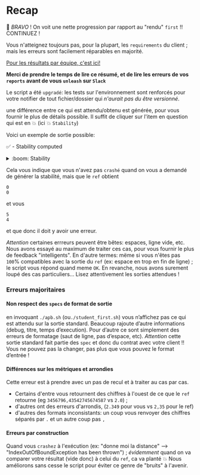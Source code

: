 # Recap


:confetti_ball: *BRAVO* ! On voit une nette progression par rapport au "rendu" `first` !! CONTINUEZ !

Vous n'atteignez toujours pas, pour la plupart, les `requirements` du client ; mais les erreurs sont facilement réparables en majorité.


[Pour les résultats par équipe, c'est ici!](https://github.com/PNS-PS5-1819/deliveries/tree/master/second)

__Merci de prendre le temps de lire ce résumé, et de lire les erreurs de vos `reports` avant de vous `unleash` sur `Slack`__

Le script a été `upgradé`: 
les tests sur l'environnement sont renforcés pour votre notifier de tout fichier/dossier qui *n'aurait pas du être versionné*.

une différence entre ce qui est attendu/obtenu est générée, pour vous fournir le plus de détails possible.
Il suffit de cliquer sur l'item en question qui est en :boom: (ici :boom: `Stability`)

Voici un exemple de sortie possible:

:white_check_mark: - Stability computed

<details><summary>:boom: Stability</summary>

```
1,2c1,2
< 0
< 0
---
> 5
> 4

```
</details>

Cela vous indique que vous n'avez pas `crashé` quand on vous a demandé de générer la stabilité, mais que le `ref` obtient 
```
0
0
```

et vous
```
5
4
```

et que donc il doit y avoir une erreur.

*Attention* certaines errreurs peuvent être bêtes: espaces, ligne vide, etc.
Nous avons essayé au maximum de traiter ces cas, pour vous fournir le plus de feedback "intelligents".
En d'autre termes: mëme si vous n'êtes pas `100`% compatibles avec la sortie du `ref` (ex: espace en trop en fin de ligne) ; le script vous répond quand meme `OK`. En revanche, nous avons surement loupé des cas particuliers...
Lisez attentivement les sorties attendues !

### Erreurs majoritaires

#### Non respect des `specs` de format de sortie
en invoquant `./apb.sh` (ou`./student_first.sh`) vous n’affichez pas ce qui est attendu sur la sortie standard. 
Beaucoup rajoute d’autre informations (debug, titre, temps d’execution).
Pour d’autre ce sont simplement des erreurs de formatage (saut de ligne, pas d’espace, etc). 
*Attention* cette sortie standard fait partie des `spec` et donc du contrat avec votre client !! 
Vous ne pouvez pas la changer, pas plus que vous pouvez le format d’entrée !

#### Différences sur les métriques et arrondies
Cette erreur est à prendre avec un pas de recul et à traiter au cas par cas.
- Certains d'entre vous retournent des chiffres à l'ouest de ce que le `ref` retourne (eg `3456796,43542745674587` vs `2.0`) ;
- d'autres ont des erreurs d'arrondis, (`2.349` pour vous vs `2,35` pour le ref)
- d'autres des formats inconsistants: un coup vous renvoyer des chiffres séparés par `.` et un autre coup pas `,`

#### Erreurs par construction
Quand vous `crashez` à l'exécution (ex: "donne moi la distance" --> "IndexOutOfBoundException has been thrown") ; *évidemment* quand on va comparer votre résultat (vide donc) à celui du `ref`, ca va planté :boom:
Nous améliorons sans cesse le script pour éviter ce genre de "bruits" à l'avenir.
